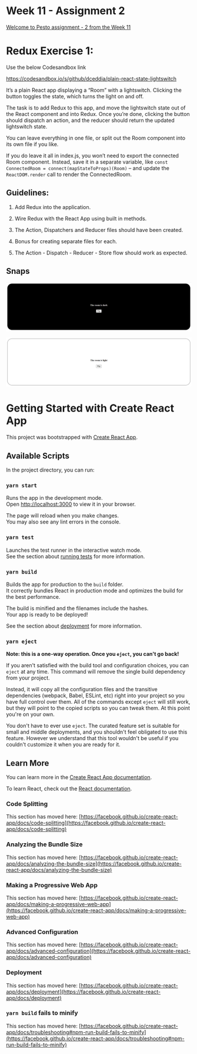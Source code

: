 # Week 11 - Assignment 2

[Welcome to Pesto assignment - 2 from the Week 11](https://pestotech.teachable.com/courses/1782350/lectures/40231475)

# Redux Exercise 1:
Use the below Codesandbox link

https://codesandbox.io/s/github/dceddia/plain-react-state-lightswitch

It’s a plain React app displaying a “Room” with a lightswitch. Clicking the button toggles the state, which turns the light on and off.

The task is to add Redux to this app, and move the lightswitch state out of the React component and into Redux. Once you’re done, clicking the button should dispatch an action, and the reducer should return the updated lightswitch state.

You can leave everything in one file, or split out the Room component into its own file if you like.

If you do leave it all in index.js, you won’t need to export the connected Room component. Instead, save it in a separate variable, like `const ConnectedRoom = connect(mapStateToProps)(Room)` – and update the `ReactDOM.render` call to render the ConnectedRoom.

## Guidelines:

1. Add Redux into the application.

2. Wire Redux with the React App using built in methods.

3. The Action, Dispatchers and Reducer files should have been created.

4. Bonus for creating separate files for each.

5. The Action - Dispatch - Reducer - Store flow should work as expected.

## Snaps

![Snap1](./src/assets/images/screenshot1.PNG)

![Snap2](./src/assets/images/screenshot2.PNG)

# Getting Started with Create React App

This project was bootstrapped with [Create React App](https://github.com/facebook/create-react-app).

## Available Scripts

In the project directory, you can run:

### `yarn start`

Runs the app in the development mode.\
Open [http://localhost:3000](http://localhost:3000) to view it in your browser.

The page will reload when you make changes.\
You may also see any lint errors in the console.

### `yarn test`

Launches the test runner in the interactive watch mode.\
See the section about [running tests](https://facebook.github.io/create-react-app/docs/running-tests) for more information.

### `yarn build`

Builds the app for production to the `build` folder.\
It correctly bundles React in production mode and optimizes the build for the best performance.

The build is minified and the filenames include the hashes.\
Your app is ready to be deployed!

See the section about [deployment](https://facebook.github.io/create-react-app/docs/deployment) for more information.

### `yarn eject`

**Note: this is a one-way operation. Once you `eject`, you can't go back!**

If you aren't satisfied with the build tool and configuration choices, you can `eject` at any time. This command will remove the single build dependency from your project.

Instead, it will copy all the configuration files and the transitive dependencies (webpack, Babel, ESLint, etc) right into your project so you have full control over them. All of the commands except `eject` will still work, but they will point to the copied scripts so you can tweak them. At this point you're on your own.

You don't have to ever use `eject`. The curated feature set is suitable for small and middle deployments, and you shouldn't feel obligated to use this feature. However we understand that this tool wouldn't be useful if you couldn't customize it when you are ready for it.

## Learn More

You can learn more in the [Create React App documentation](https://facebook.github.io/create-react-app/docs/getting-started).

To learn React, check out the [React documentation](https://reactjs.org/).

### Code Splitting

This section has moved here: [https://facebook.github.io/create-react-app/docs/code-splitting](https://facebook.github.io/create-react-app/docs/code-splitting)

### Analyzing the Bundle Size

This section has moved here: [https://facebook.github.io/create-react-app/docs/analyzing-the-bundle-size](https://facebook.github.io/create-react-app/docs/analyzing-the-bundle-size)

### Making a Progressive Web App

This section has moved here: [https://facebook.github.io/create-react-app/docs/making-a-progressive-web-app](https://facebook.github.io/create-react-app/docs/making-a-progressive-web-app)

### Advanced Configuration

This section has moved here: [https://facebook.github.io/create-react-app/docs/advanced-configuration](https://facebook.github.io/create-react-app/docs/advanced-configuration)

### Deployment

This section has moved here: [https://facebook.github.io/create-react-app/docs/deployment](https://facebook.github.io/create-react-app/docs/deployment)

### `yarn build` fails to minify

This section has moved here: [https://facebook.github.io/create-react-app/docs/troubleshooting#npm-run-build-fails-to-minify](https://facebook.github.io/create-react-app/docs/troubleshooting#npm-run-build-fails-to-minify)
